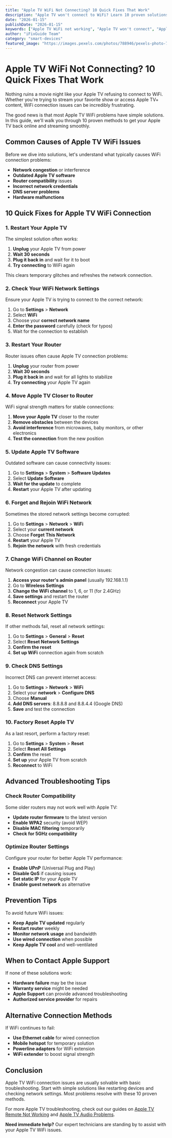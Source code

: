 ```yaml
---
title: "Apple TV WiFi Not Connecting? 10 Quick Fixes That Work"
description: "Apple TV won't connect to WiFi? Learn 10 proven solutions to fix Apple TV WiFi connection issues and get your streaming back online."
date: "2026-01-15"
publishDate: "2026-01-15"
keywords: ["Apple TV WiFi not working", "Apple TV won't connect", "Apple TV WiFi issues", "Apple TV network problems", "Apple TV troubleshooting"]
author: "iFixGuide Team"
category: "smart-devices"
featured_image: "https://images.pexels.com/photos/788946/pexels-photo-788946.jpeg?auto=compress&cs=tinysrgb&w=1200"
---
```


# Apple TV WiFi Not Connecting? 10 Quick Fixes That Work

Nothing ruins a movie night like your Apple TV refusing to connect to WiFi. Whether you're trying to stream your favorite show or access Apple TV+ content, WiFi connection issues can be incredibly frustrating.

The good news is that most Apple TV WiFi problems have simple solutions. In this guide, we'll walk you through 10 proven methods to get your Apple TV back online and streaming smoothly.

## Common Causes of Apple TV WiFi Issues

Before we dive into solutions, let's understand what typically causes WiFi connection problems:

- **Network congestion** or interference
- **Outdated Apple TV software**
- **Router compatibility** issues
- **Incorrect network credentials**
- **DNS server problems**
- **Hardware malfunctions**

## 10 Quick Fixes for Apple TV WiFi Connection

### 1. Restart Your Apple TV

The simplest solution often works:

1. **Unplug** your Apple TV from power
2. **Wait 30 seconds**
3. **Plug it back in** and wait for it to boot
4. **Try connecting** to WiFi again

This clears temporary glitches and refreshes the network connection.

### 2. Check Your WiFi Network Settings

Ensure your Apple TV is trying to connect to the correct network:

1. Go to **Settings** > **Network**
2. Select **WiFi**
3. Choose your **correct network name**
4. **Enter the password** carefully (check for typos)
5. Wait for the connection to establish

### 3. Restart Your Router

Router issues often cause Apple TV connection problems:

1. **Unplug** your router from power
2. **Wait 30 seconds**
3. **Plug it back in** and wait for all lights to stabilize
4. **Try connecting** your Apple TV again

### 4. Move Apple TV Closer to Router

WiFi signal strength matters for stable connections:

1. **Move your Apple TV** closer to the router
2. **Remove obstacles** between the devices
3. **Avoid interference** from microwaves, baby monitors, or other electronics
4. **Test the connection** from the new position

### 5. Update Apple TV Software

Outdated software can cause connectivity issues:

1. Go to **Settings** > **System** > **Software Updates**
2. Select **Update Software**
3. **Wait for the update** to complete
4. **Restart** your Apple TV after updating

### 6. Forget and Rejoin WiFi Network

Sometimes the stored network settings become corrupted:

1. Go to **Settings** > **Network** > **WiFi**
2. Select your **current network**
3. Choose **Forget This Network**
4. **Restart** your Apple TV
5. **Rejoin the network** with fresh credentials

### 7. Change WiFi Channel on Router

Network congestion can cause connection issues:

1. **Access your router's admin panel** (usually 192.168.1.1)
2. Go to **Wireless Settings**
3. **Change the WiFi channel** to 1, 6, or 11 (for 2.4GHz)
4. **Save settings** and restart the router
5. **Reconnect** your Apple TV

### 8. Reset Network Settings

If other methods fail, reset all network settings:

1. Go to **Settings** > **General** > **Reset**
2. Select **Reset Network Settings**
3. **Confirm the reset**
4. **Set up WiFi** connection again from scratch

### 9. Check DNS Settings

Incorrect DNS can prevent internet access:

1. Go to **Settings** > **Network** > **WiFi**
2. Select your **network** > **Configure DNS**
3. Choose **Manual**
4. **Add DNS servers**: 8.8.8.8 and 8.8.4.4 (Google DNS)
5. **Save** and test the connection

### 10. Factory Reset Apple TV

As a last resort, perform a factory reset:

1. Go to **Settings** > **System** > **Reset**
2. Select **Reset All Settings**
3. **Confirm** the reset
4. **Set up** your Apple TV from scratch
5. **Reconnect** to WiFi

## Advanced Troubleshooting Tips

### Check Router Compatibility

Some older routers may not work well with Apple TV:

- **Update router firmware** to the latest version
- **Enable WPA2** security (avoid WEP)
- **Disable MAC filtering** temporarily
- **Check for 5GHz compatibility**

### Optimize Router Settings

Configure your router for better Apple TV performance:

- **Enable UPnP** (Universal Plug and Play)
- **Disable QoS** if causing issues
- **Set static IP** for your Apple TV
- **Enable guest network** as alternative

## Prevention Tips

To avoid future WiFi issues:

- **Keep Apple TV updated** regularly
- **Restart router** weekly
- **Monitor network usage** and bandwidth
- **Use wired connection** when possible
- **Keep Apple TV cool** and well-ventilated

## When to Contact Apple Support

If none of these solutions work:

- **Hardware failure** may be the issue
- **Warranty service** might be needed
- **Apple Support** can provide advanced troubleshooting
- **Authorized service provider** for repairs

## Alternative Connection Methods

If WiFi continues to fail:

- **Use Ethernet cable** for wired connection
- **Mobile hotspot** for temporary solution
- **Powerline adapters** for WiFi extension
- **WiFi extender** to boost signal strength

## Conclusion

Apple TV WiFi connection issues are usually solvable with basic troubleshooting. Start with simple solutions like restarting devices and checking network settings. Most problems resolve with these 10 proven methods.

For more Apple TV troubleshooting, check out our guides on [Apple TV Remote Not Working](/troubleshooting/smart-devices/apple-tv-remote-issues) and [Apple TV Audio Problems](/troubleshooting/smart-devices/apple-tv-audio-fix).

**Need immediate help?** Our expert technicians are standing by to assist with your Apple TV WiFi issues.

